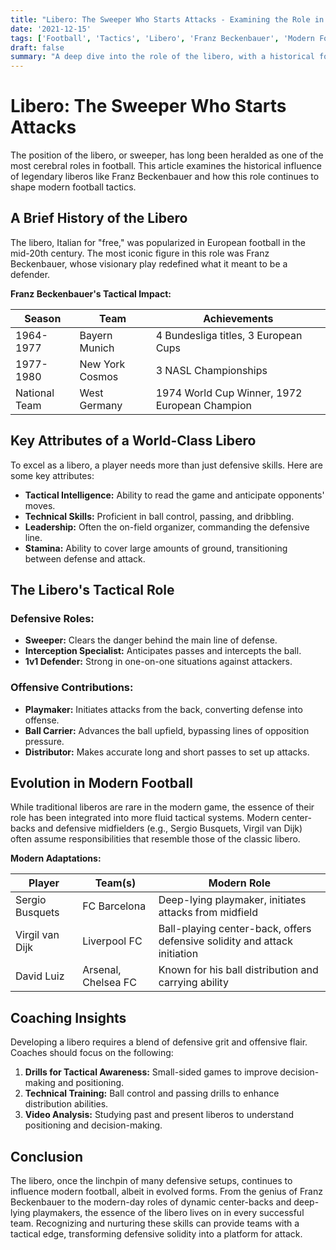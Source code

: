 ```yaml
---
title: "Libero: The Sweeper Who Starts Attacks - Examining the Role in Modern Football"
date: '2021-12-15'
tags: ['Football', 'Tactics', 'Libero', 'Franz Beckenbauer', 'Modern Football']
draft: false
summary: "A deep dive into the role of the libero, with a historical focus on Franz Beckenbauer, and how this position has evolved to influence modern football."
---
```


# Libero: The Sweeper Who Starts Attacks

The position of the libero, or sweeper, has long been heralded as one of the most cerebral roles in football. This article examines the historical influence of legendary liberos like Franz Beckenbauer and how this role continues to shape modern football tactics.

## A Brief History of the Libero

The libero, Italian for "free," was popularized in European football in the mid-20th century. The most iconic figure in this role was Franz Beckenbauer, whose visionary play redefined what it meant to be a defender. 

**Franz Beckenbauer's Tactical Impact:**

| Season      | Team         | Achievements                                      |
|-------------|--------------|---------------------------------------------------|
| 1964-1977   | Bayern Munich| 4 Bundesliga titles, 3 European Cups              |
| 1977-1980   | New York Cosmos | 3 NASL Championships                           |
| National Team | West Germany| 1974 World Cup Winner, 1972 European Champion    |

## Key Attributes of a World-Class Libero

To excel as a libero, a player needs more than just defensive skills. Here are some key attributes:

- **Tactical Intelligence:** Ability to read the game and anticipate opponents' moves.
- **Technical Skills:** Proficient in ball control, passing, and dribbling.
- **Leadership:** Often the on-field organizer, commanding the defensive line.
- **Stamina:** Ability to cover large amounts of ground, transitioning between defense and attack.

## The Libero's Tactical Role

### Defensive Roles:

- **Sweeper:** Clears the danger behind the main line of defense.
- **Interception Specialist:** Anticipates passes and intercepts the ball.
- **1v1 Defender:** Strong in one-on-one situations against attackers.

### Offensive Contributions:

- **Playmaker:** Initiates attacks from the back, converting defense into offense.
- **Ball Carrier:** Advances the ball upfield, bypassing lines of opposition pressure.
- **Distributor:** Makes accurate long and short passes to set up attacks.

## Evolution in Modern Football

While traditional liberos are rare in the modern game, the essence of their role has been integrated into more fluid tactical systems. Modern center-backs and defensive midfielders (e.g., Sergio Busquets, Virgil van Dijk) often assume responsibilities that resemble those of the classic libero.

**Modern Adaptations:**

| Player             | Team(s)                | Modern Role                                              |
|--------------------|------------------------|----------------------------------------------------------|
| Sergio Busquets    | FC Barcelona           | Deep-lying playmaker, initiates attacks from midfield    |
| Virgil van Dijk    | Liverpool FC           | Ball-playing center-back, offers defensive solidity and attack initiation   |
| David Luiz         | Arsenal, Chelsea FC    | Known for his ball distribution and carrying ability       |

## Coaching Insights

Developing a libero requires a blend of defensive grit and offensive flair. Coaches should focus on the following:

1. **Drills for Tactical Awareness:** Small-sided games to improve decision-making and positioning.
2. **Technical Training:** Ball control and passing drills to enhance distribution abilities.
3. **Video Analysis:** Studying past and present liberos to understand positioning and decision-making.

## Conclusion

The libero, once the linchpin of many defensive setups, continues to influence modern football, albeit in evolved forms. From the genius of Franz Beckenbauer to the modern-day roles of dynamic center-backs and deep-lying playmakers, the essence of the libero lives on in every successful team. Recognizing and nurturing these skills can provide teams with a tactical edge, transforming defensive solidity into a platform for attack.
```
